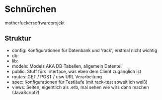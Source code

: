 Schnürchen
==========

motherfuckersoftwareprojekt


Struktur
--------

* config: Konfigurationen für Datenbank und 'rack', erstmal nicht wichtig
* db: 
* lib: 
* models: Models AKA DB-Tabellen, allgemein Datenteil
* public: Stuff fürs Interface, was eben dem Client zugänglich ist
* routes: GET / POST / usw URL Verarbeitung
* spec: Konfigurationen für Testläufe (mit rack-test soweit ich weiß)
* views: Seiten, eigentlich als .erb, mal sehen wie wirs dann machen (JavaScript?)
